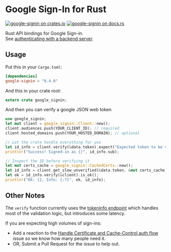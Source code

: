 Google Sign-In for Rust
=======================

[![google-signin on crates.io](https://img.shields.io/crates/v/google-signin.svg)](https://crates.io/crates/google-signin)
[![google-signin on docs.rs](https://docs.rs/google-signin/badge.svg)](https://docs.rs/google-signin)

Rust API bindings for Google Sign-in.  
See [authenticating with a backend server](https://developers.google.com/identity/sign-in/web/backend-auth).

## Usage
Put this in your `Cargo.toml`:

```toml
[dependencies]
google-signin = "0.4.0"
```

And this in your crate root:

```rust
extern crate google_signin;
```

And then you can verify a google JSON web token

```rust
use google_signin;
let mut client = google_signin::Client::new();
client.audiences.push(YOUR_CLIENT_ID); // required
client.hosted_domains.push(YOUR_HOSTED_DOMAIN); // optional

// Let the crate handle everything for you
let id_info = client.verify(&data.token).expect("Expected token to be valid");
println!("Success! Signed-in as {}", id_info.sub);

// Inspect the ID before verifying it
let mut certs_cache = google_signin::CachedCerts::new();
let id_info = client.get_slow_unverified(&data.token, &mut certs_cache).await.expect("Expected token to exist");
let ok = id_info.verify(&client).is_ok();
println!("Ok: {}, Info: {:?}", ok, id_info);
```

## Other Notes
The `verify` function currently uses the
[tokeninfo endpoint](https://developers.google.com/identity/sign-in/web/backend-auth#calling-the-tokeninfo-endpoint)
which handles most of the validation logic, but introduces some latency.

If you are expecting high volumes of sign-ins:
 * Add a reaction to the
[Handle Certificate and Cache-Control auth flow](https://github.com/wyyerd/google-signin-rs/issues/2)
issue so we know how many people need it.
 * OR, Submit a Pull Request for the issue to help out.
